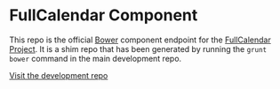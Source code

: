 
FullCalendar Component
======================

This repo is the official [Bower][bower] component endpoint for the [FullCalendar Project][fc-homepage]. It is a shim repo that has been generated by running the `grunt bower` command in the main development repo.

[Visit the development repo][fc-repo]


[bower]: http://bower.io/
[fc-homepage]: http://arshaw.com/fullcalendar/
[fc-repo]: https://github.com/arshaw/fullcalendar